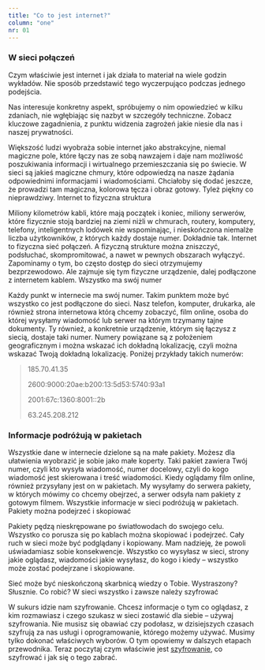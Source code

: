 ```yaml
---
title: "Co to jest internet?"
column: "one"
nr: 01
---
```


### W sieci połączeń

Czym właściwie jest internet i jak działa to materiał na wiele godzin wykładów. Nie sposób przedstawić tego wyczerpująco podczas jednego podejścia.

Nas interesuje konkretny aspekt, spróbujemy o nim opowiedzieć w kilku zdaniach, nie wgłębiając się nazbyt w szczegóły techniczne. Zobacz kluczowe zagadnienia, z punktu widzenia zagrożeń jakie niesie dla nas i naszej prywatności.

Większość ludzi wyobraża sobie internet jako abstrakcyjne, niemal magiczne pole, które łączy nas ze sobą nawzajem i daje nam możliwość poszukiwania informacji i wirtualnego przemieszczania się po świecie. W sieci są jakieś magiczne chmury, które odpowiedzą na nasze żądania odpowiednimi informacjami i wiadomościami. Chciałoby się dodać jeszcze, że prowadzi tam magiczna, kolorowa tęcza i obraz gotowy. Tyleż piękny co nieprawdziwy.
Internet to fizyczna struktura

Miliony kilometrów kabli, które mają początek i koniec, miliony serwerów, które fizycznie stoją bardziej na ziemi niżli w chmurach, routery, komputery, telefony, inteligentnych lodówek nie wspominając, i nieskończona niemalże liczba użytkowników, z których każdy dostaje numer. Dokładnie tak. Internet to fizyczna sieć połączeń. A fizyczną strukture można zniszczyć, podsłuchać, skompromitować, a nawet w pewnych obszarach wyłączyć. Zapominamy o tym, bo często dostęp do sieci otrzymujemy bezprzewodowo. Ale zajmuje się tym fizyczne urządzenie, dalej podłączone z internetem kablem.
Wszystko ma swój numer

Każdy punkt w internecie ma swój numer. Takim punktem może być wszystko co jest podłączone do sieci. Nasz telefon, komputer, drukarka, ale również strona internetowa którą chcemy zobaczyć, film online, osoba do której wysyłamy wiadomość lub serwer na którym trzymamy tajne dokumenty. Ty również, a konkretnie urządzenie, którym się łączysz z siecią, dostaje taki numer. Numery powiązane są z położeniem geograficznym i można wskazać ich dokładną lokalizację, czyli można wskazać Twoją dokładną lokalizację. Poniżej przykłady takich numerów:


> 185.70.41.35
>
> 2600:9000:20ae:b200:13:5d53:5740:93a1
>
> 2001:67c:1360:8001::2b
>
> 63.245.208.212



### Informacje podróżują w pakietach

Wszystkie dane w internecie dzielone są na małe pakiety. Możesz dla ułatwienia wyobrazić je sobie jako małe koperty. Taki pakiet zawiera Twój numer, czyli kto wysyła wiadomość, numer docelowy, czyli do kogo wiadomość jest skierowana i treść wiadomości. Kiedy oglądamy film online, również przysyłany jest on w pakietach. My wysyłamy do serwera pakiety, w których mówimy co chcemy obejrzeć, a serwer odsyła nam pakiety z gotowym filmem. Wszystkie informacje w sieci podróżują w pakietach.
Pakiety można podejrzeć i skopiować

Pakiety pędzą nieskrępowane po światłowodach do swojego celu. Wszystko co porusza się po kablach można skopiować i podejrzeć. Cały ruch w sieci może być podglądany i kopiowany. Mam nadzieję, że powoli uświadamiasz sobie konsekwencje. Wszystko co wysyłasz w sieci, strony jakie oglądasz, wiadomości jakie wysyłasz, do kogo i kiedy – wszystko może zostać podejrzane i skopiowane.

Sieć może być nieskończoną skarbnicą wiedzy o Tobie. Wystraszony? Słusznie. Co robić?
W sieci wszystko i zawsze należy szyfrować

W sukurs idzie nam szyfrowanie. Chcesz informacje o tym co oglądasz, z kim rozmawiasz i czego szukasz w sieci zostawić dla siebie – używaj szyfrowania. Nie musisz się obawiać czy podołasz, w dzisiejszych czasach szyfrują za nas usługi i oprogramowanie, którego możemy używać. Musimy tylko dokonać właściwych wyborów. O tym opowiemy w dalszych etapach przewodnika. Teraz poczytaj czym właściwie jest [szyfrowanie](/co-to-jest-szyfrowanie/ "poczytaj o szyfrowaniu"), co szyfrować i jak się o tego zabrać.
